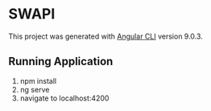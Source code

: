# SWAPI

This project was generated with [Angular CLI](https://github.com/angular/angular-cli) version 9.0.3.

## Running Application 
1. npm install
2. ng serve
3. navigate to localhost:4200